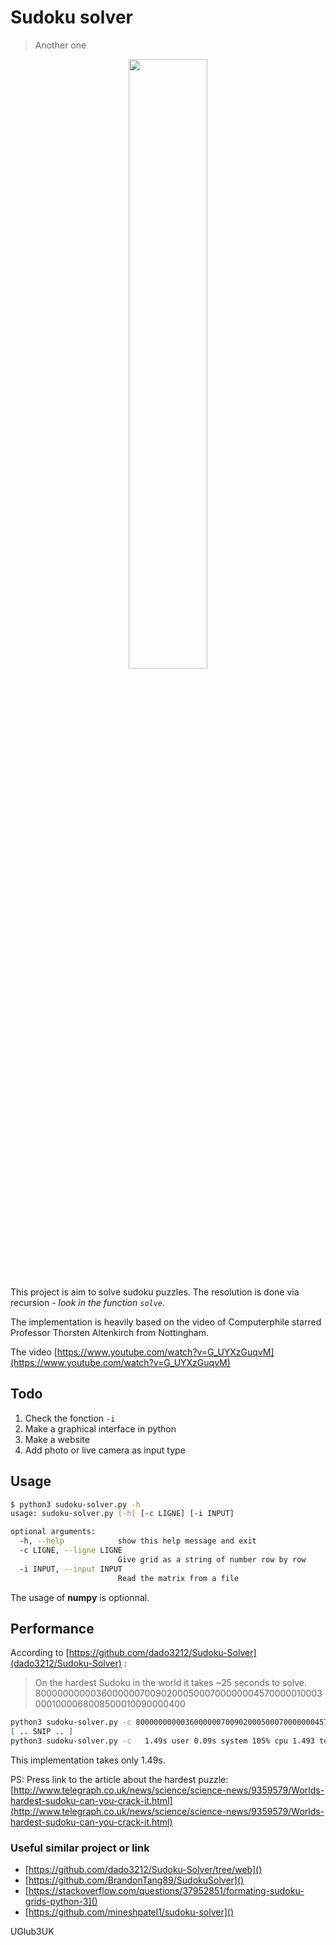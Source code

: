 # Sudoku solver

> Another one

<center><img src="https://camo.githubusercontent.com/df4fd7a52eea6261d23f36f4546f44657913007a/687474703a2f2f63646e2e706967656f6e73616e64706c616e65732e636f6d2f77702d636f6e74656e742f75706c6f6164732f323031352f31322f646a2d6b68616c65642d323031352e6a7067" width="50%"></center>

This project is aim to solve sudoku puzzles.  The resolution is done via recursion *- look in the function `solve`*.

The implementation is heavily based on the video of Computerphile starred Professor Thorsten Altenkirch from Nottingham.  

The video [https://www.youtube.com/watch?v=G_UYXzGuqvM](https://www.youtube.com/watch?v=G_UYXzGuqvM) 

## Todo

1. Check the fonction `-i`
2. Make a graphical interface in python
3. Make a website
4. Add photo or live camera as input type



## Usage

```sh
$ python3 sudoku-solver.py -h
usage: sudoku-solver.py [-h] [-c LIGNE] [-i INPUT]

optional arguments:
  -h, --help            show this help message and exit
  -c LIGNE, --ligne LIGNE
                        Give grid as a string of number row by row
  -i INPUT, --input INPUT
                        Read the matrix from a file
```

The usage of **numpy** is optionnal.

## Performance

According to [https://github.com/dado3212/Sudoku-Solver](dado3212/Sudoku-Solver) :

> On the hardest Sudoku in the world it takes \~25 seconds to solve. 
> 800000000003600000070090200050007000000045700000100030001000068008500010090000400


```bash
python3 sudoku-solver.py -c 800000000003600000070090200050007000000045700000100030001000068008500010090000400
[ .. SNIP .. ]
python3 sudoku-solver.py -c   1.49s user 0.09s system 105% cpu 1.493 total
```

This implementation takes only 1.49s.


PS: Press link to the article about the hardest puzzle: [http://www.telegraph.co.uk/news/science/science-news/9359579/Worlds-hardest-sudoku-can-you-crack-it.html](http://www.telegraph.co.uk/news/science/science-news/9359579/Worlds-hardest-sudoku-can-you-crack-it.html)


### Useful similar project or link 

- [https://github.com/dado3212/Sudoku-Solver/tree/web]()
- [https://github.com/BrandonTang89/SudokuSolver]()
- [https://stackoverflow.com/questions/37952851/formating-sudoku-grids-python-3]()
- [https://github.com/mineshpatel1/sudoku-solver]()


UGlub3UK
